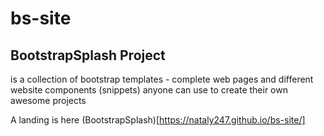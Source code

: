# bs-site
## BootstrapSplash Project
is a collection of bootstrap templates - complete web pages and different website components (snippets) anyone can use to create their own awesome projects

A landing is here (BootstrapSplash)[https://nataly247.github.io/bs-site/]
